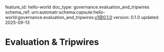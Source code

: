 feature_id: hello-world
doc_type: governance.evaluation_and_tripwires
schema_ref: urn:automatr:schema:capsule:hello-world:governance.evaluation_and_tripwires:v1@0.1.0
version: 0.1.0
updated: 2025-09-13

# Evaluation & Tripwires

<!-- Define decision criteria, stop conditions, and reevaluation checkpoints. -->

